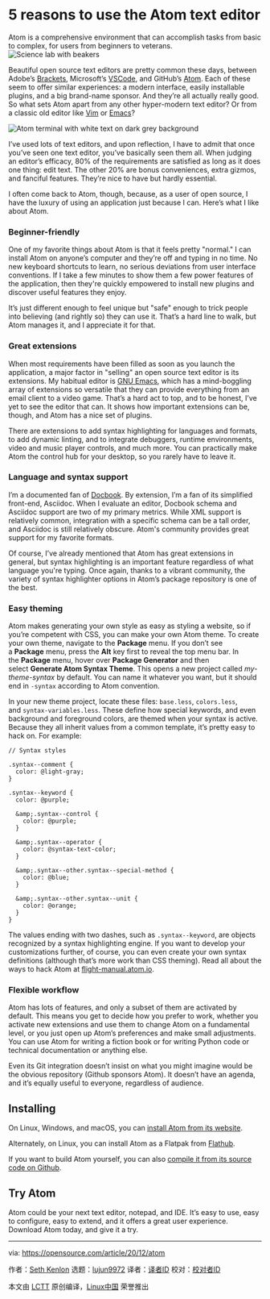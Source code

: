 [#]: collector: (lujun9972)
[#]: translator: (geekpi)
[#]: reviewer: ( )
[#]: publisher: ( )
[#]: url: ( )
[#]: subject: (5 reasons to use the Atom text editor)
[#]: via: (https://opensource.com/article/20/12/atom)
[#]: author: (Seth Kenlon https://opensource.com/users/seth)

5 reasons to use the Atom text editor
======
Atom is a comprehensive environment that can accomplish tasks from basic
to complex, for users from beginners to veterans.
![Science lab with beakers][1]

Beautiful open source text editors are pretty common these days, between Adobe’s [Brackets][2], Microsoft’s [VSCode][3], and GitHub’s [Atom][4]. Each of these seem to offer similar experiences: a modern interface, easily installable plugins, and a big brand-name sponsor. And they’re all actually really good. So what sets Atom apart from any other hyper-modern text editor? Or from a classic old editor like [Vim][5] or [Emacs][6]?

![Atom terminal with white text on dark grey background][7]

I’ve used lots of text editors, and upon reflection, I have to admit that once you’ve seen one text editor, you’ve basically seen them all. When judging an editor’s efficacy, 80% of the requirements are satisfied as long as it does one thing: edit text. The other 20% are bonus conveniences, extra gizmos, and fanciful features. They’re nice to have but hardly essential.

I often come back to Atom, though, because, as a user of open source, I have the luxury of using an application just because I can. Here’s what I like about Atom.

### Beginner-friendly

One of my favorite things about Atom is that it feels pretty "normal." I can install Atom on anyone’s computer and they’re off and typing in no time. No new keyboard shortcuts to learn, no serious deviations from user interface conventions. If I take a few minutes to show them a few power features of the application, then they're quickly empowered to install new plugins and discover useful features they enjoy.

It’s just different enough to feel unique but "safe" enough to trick people into believing (and rightly so) they can use it. That’s a hard line to walk, but Atom manages it, and I appreciate it for that.

### Great extensions

When most requirements have been filled as soon as you launch the application, a major factor in "selling" an open source text editor is its extensions. My habitual editor is [GNU Emacs][8], which has a mind-boggling array of extensions so versatile that they can provide everything from an email client to a video game. That’s a hard act to top, and to be honest, I’ve yet to see the editor that can. It shows how important extensions can be, though, and Atom has a nice set of plugins.

There are extensions to add syntax highlighting for languages and formats, to add dynamic linting, and to integrate debuggers, runtime environments, video and music player controls, and much more.
You can practically make Atom the control hub for your desktop, so you rarely have to leave it.

### Language and syntax support

I’m a documented fan of [Docbook][9]. By extension, I’m a fan of its simplified front-end, Asciidoc. When I evaluate an editor, Docbook schema and Asciidoc support are two of my primary metrics. While XML support is relatively common, integration with a specific schema can be a tall order, and Asciidoc is still relatively obscure. Atom's community provides great support for my favorite formats.

Of course, I’ve already mentioned that Atom has great extensions in general, but syntax highlighting is an important feature regardless of what language you're typing. Once again, thanks to a vibrant community, the variety of syntax highlighter options in Atom’s package repository is one of the best.

### Easy theming

Atom makes generating your own style as easy as styling a website, so if you’re competent with CSS, you can make your own Atom theme. To create your own theme, navigate to the **Package** menu. If you don’t see a **Package** menu, press the **Alt** key first to reveal the top menu bar. In the **Package** menu, hover over **Package Generator** and then select **Generate Atom Syntax Theme**. This opens a new project called _my-theme-syntax_ by default. You can name it whatever you want, but it should end in `-syntax` according to Atom convention.

In your new theme project, locate these files: `base.less`, `colors.less`, and `syntax-variables.less`. These define how special keywords, and even background and foreground colors, are themed when your syntax is active. Because they all inherit values from a common template, it’s pretty easy to hack on. For example:


```
// Syntax styles

.syntax--comment {
  color: @light-gray;
}

.syntax--keyword {
  color: @purple;

  &amp;.syntax--control {
    color: @purple;
  }

  &amp;.syntax--operator {
    color: @syntax-text-color;
  }

  &amp;.syntax--other.syntax--special-method {
    color: @blue;
  }

  &amp;.syntax--other.syntax--unit {
    color: @orange;
  }
}
```

The values ending with two dashes, such as `.syntax--keyword`, are objects recognized by a syntax highlighting engine. If you want to develop your customizations further, of course, you can even create your own syntax definitions (although that’s more work than CSS theming). Read all about the ways to hack Atom at [flight-manual.atom.io][10].

### Flexible workflow

Atom has lots of features, and only a subset of them are activated by default. This means you get to decide how you prefer to work, whether you activate new extensions and use them to change Atom on a fundamental level, or you just open up Atom’s preferences and make small adjustments. You can use Atom for writing a fiction book or for writing Python code or technical documentation or anything else.

Even its Git integration doesn’t insist on what you might imagine would be the obvious repository (Github sponsors Atom). It doesn’t have an agenda, and it’s equally useful to everyone, regardless of audience.

## Installing

On Linux, Windows, and macOS, you can [install Atom from its website][11].

Alternately, on Linux, you can install Atom as a Flatpak from [Flathub][12].

If you want to build Atom yourself, you can also [compile it from its source code on Github][13].

## Try Atom

Atom could be your next text editor, notepad, and IDE. It’s easy to use, easy to configure, easy to extend, and it offers a great user experience. Download Atom today, and give it a try.

--------------------------------------------------------------------------------

via: https://opensource.com/article/20/12/atom

作者：[Seth Kenlon][a]
选题：[lujun9972][b]
译者：[译者ID](https://github.com/译者ID)
校对：[校对者ID](https://github.com/校对者ID)

本文由 [LCTT](https://github.com/LCTT/TranslateProject) 原创编译，[Linux中国](https://linux.cn/) 荣誉推出

[a]: https://opensource.com/users/seth
[b]: https://github.com/lujun9972
[1]: https://opensource.com/sites/default/files/styles/image-full-size/public/lead-images/science_experiment_beaker_lab.png?itok=plKWRhlU (Science lab with beakers)
[2]: https://opensource.com/article/20/12/brackets
[3]: https://opensource.com/article/20/12/%C2%A0https://opensource.com/article/20/6/open-source-alternatives-vs-code
[4]: https://opensource.com/article/17/5/atom-text-editor-packages-writers
[5]: https://opensource.com/article/20/12/vi-text-editor
[6]: https://opensource.com/article/20/12/emacs
[7]: https://opensource.com/sites/default/files/uploads/atom-31_days-atom-opensource.png (Atom terminal with white text on dark grey background)
[8]: https://opensource.com/article/20/2/who-cares-about-emacs
[9]: https://opensource.com/article/17/9/docbook
[10]: https://flight-manual.atom.io/
[11]: https://atom.io
[12]: https://flathub.org/apps/details/io.atom.Atom
[13]: https://github.com/atom
